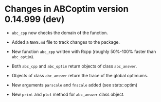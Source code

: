 # Changes in ABCoptim version 0.14.999 (dev)

* `abc_cpp` now checks the domain of the function.

* Added a `NEWS.md` file to track changes to the package.

* New function `abc_cpp` written with Rcpp (roughly 50%-100% faster than
  `abc_optim`).
  
* Both `abc_cpp` and `abc_optim` return objects of class `abc_answer`.

* Objects of class `abc_answer` return the trace of the global optimums.

* New arguments `parscale` and `fnscale` added (see stats::optim)

* New `print` and `plot` method for `abc_answer` class object.

